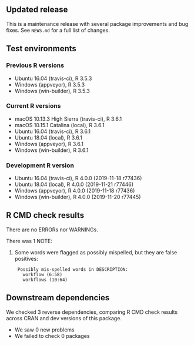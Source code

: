 ## Updated release

This is a maintenance release with several package improvements and bug fixes.
See `NEWS.md` for a full list of changes.

## Test environments

### Previous R versions
* Ubuntu 16.04              (travis-ci), R 3.5.3
* Windows                    (appveyor), R 3.5.3
* Windows                 (win-builder), R 3.5.3

### Current R versions
* macOS 10.13.3 High Sierra (travis-ci), R 3.6.1
* macOS 10.15.1 Catalina        (local), R 3.6.1
* Ubuntu 16.04              (travis-ci), R 3.6.1
* Ubuntu 18.04                  (local), R 3.6.1
* Windows                    (appveyor), R 3.6.1
* Windows                 (win-builder), R 3.6.1

### Development R version
* Ubuntu 16.04              (travis-ci), R 4.0.0 (2019-11-18 r77436)
* Ubuntu 18.04                  (local), R 4.0.0 (2019-11-21 r77446)
* Windows                    (appveyor), R 4.0.0 (2019-11-18 r77436)
* Windows                 (win-builder), R 4.0.0 (2019-11-20 r77445)

## R CMD check results

There are no ERRORs nor WARNINGs.

There was 1 NOTE:

1. Some words were flagged as possibly mispelled, but they are false positives:

        Possibly mis-spelled words in DESCRIPTION:
          workflow (6:58)
          workflows (10:64)

## Downstream dependencies

We checked 3 reverse dependencies, comparing R CMD check results across CRAN and dev versions of this package.

 * We saw 0 new problems
 * We failed to check 0 packages
